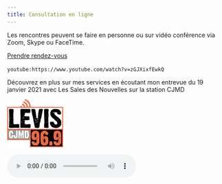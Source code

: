 ```yaml
---
title: Consultation en ligne
---
```


Les rencontres peuvent se faire en personne ou sur vidéo conférence via Zoom, Skype ou FaceTime.

<a class="button" href="https://www.gorendezvous.com/homepage/111690" target="_blank">Prendre rendez-vous</a>

`youtube:https://www.youtube.com/watch?v=zGJXixfEwkQ`

Découvrez en plus sur mes services en écoutant mon entrevue du 19 janvier 2021 avec Les Sales des Nouvelles sur la station CJMD

![](/uploads/logo-png.webp)

<audio controls>  
<source src="/static/audio/cjmd.m4a" type="audio/mpeg">  
</audio>
